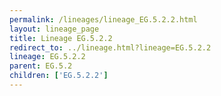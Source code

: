 ```yaml
---
permalink: /lineages/lineage_EG.5.2.2.html
layout: lineage_page
title: Lineage EG.5.2.2
redirect_to: ../lineage.html?lineage=EG.5.2.2
lineage: EG.5.2.2
parent: EG.5.2
children: ['EG.5.2.2']
---
```

